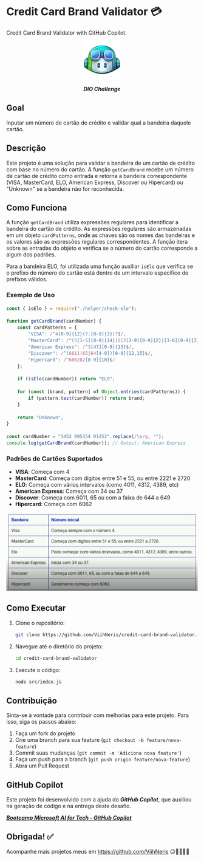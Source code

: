 # Credit Card Brand Validator 💳

Credit Card Brand Validator with GitHub Copilot.

<center>
<img src="./src/images/githubCopilot.png" alt="Image" width="100"/>

_**DIO Challenge**_
</center>

## Goal
Inputar um número de cartão de crédito e validar qual a bandeira daquele cartão.

## Descrição

Este projeto é uma solução para validar a bandeira de um cartão de crédito com base no número do cartão. A função `getCardBrand` recebe um número de cartão de crédito como entrada e retorna a bandeira correspondente (VISA, MasterCard, ELO, American Express, Discover ou Hipercard) ou "Unknown" se a bandeira não for reconhecida.

## Como Funciona

A função `getCardBrand` utiliza expressões regulares para identificar a bandeira do cartão de crédito. As expressões regulares são armazenadas em um objeto `cardPatterns`, onde as chaves são os nomes das bandeiras e os valores são as expressões regulares correspondentes. A função itera sobre as entradas do objeto e verifica se o número do cartão corresponde a algum dos padrões.

Para a bandeira ELO, foi utilizada uma função auxiliar `isElo` que verifica se o prefixo do número do cartão está dentro de um intervalo específico de prefixos válidos.

### Exemplo de Uso

```javascript
const { isElo } = require("./helper/check-elo");

function getCardBrand(cardNumber) {
    const cardPatterns = {
        "VISA": /^4[0-9]{12}(?:[0-9]{3})?$/,
        "MasterCard": /^(5[1-5][0-9]{14}|2(2[2-9][0-9]{2}|[3-6][0-9]{3}|7[01][0-9]{2}|720[0-9]{2})[0-9]{12})$/,
        "American Express": /^3[47][0-9]{13}$/,
        "Discover": /^(6011|65|64[4-9])[0-9]{12,15}$/,
        "Hipercard": /^606282[0-9]{10}$/
    };

    if (isElo(cardNumber)) return "ELO";

    for (const [brand, pattern] of Object.entries(cardPatterns)) {
        if (pattern.test(cardNumber)) return brand;
    }

    return "Unknown";
}

const cardNumber = "3452 095354 01252".replace(/\s/g, "");
console.log(getCardBrand(cardNumber)); // Output: American Express
```

### Padrões de Cartões Suportados

- **VISA**: Começa com 4
- **MasterCard**: Começa com dígitos entre 51 e 55, ou entre 2221 e 2720
- **ELO**: Começa com vários intervalos (como 4011, 4312, 4389, etc)
- **American Express**: Começa com 34 ou 37
- **Discover**: Começa com 6011, 65 ou com a faixa de 644 a 649
- **Hipercard**: Começa com 6062

<center>
<img src="./src/images/base.png" alt="Image" width="600"/>
</center>

## Como Executar

1. Clone o repositório:
    ```sh
    git clone https://github.com/ViihNeris/credit-card-brand-validator.git
    ```

2. Navegue até o diretório do projeto:
    ```sh
    cd credit-card-brand-validator
    ```

3. Execute o código:
    ```sh
    node src/index.js
    ```

## Contribuição

Sinta-se à vontade para contribuir com melhorias para este projeto. Para isso, siga os passos abaixo:

1. Faça um fork do projeto
2. Crie uma branch para sua feature (`git checkout -b feature/nova-feature`)
3. Commit suas mudanças (`git commit -m 'Adiciona nova feature'`)
4. Faça um push para a branch (`git push origin feature/nova-feature`)
5. Abra um Pull Request

## GitHub Copilot

Este projeto foi desenvolvido com a ajuda do ***GitHub Copilot***, que auxiliou na geração de código e na entrega deste desafio.

***[Bootcamp Microsoft AI for Tech - GitHub Copilot](https://web.dio.me/track/github-copilot)***

## Obrigada! ✅
Acompanhe mais projetos meus em https://github.com/ViihNeris 😉💜👩🏻‍💻